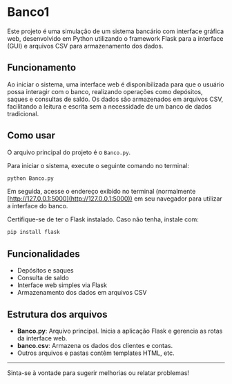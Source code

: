 # Banco1

Este projeto é uma simulação de um sistema bancário com interface gráfica web, desenvolvido em Python utilizando o framework Flask para a interface (GUI) e arquivos CSV para armazenamento dos dados.

## Funcionamento

Ao iniciar o sistema, uma interface web é disponibilizada para que o usuário possa interagir com o banco, realizando operações como depósitos, saques e consultas de saldo. Os dados são armazenados em arquivos CSV, facilitando a leitura e escrita sem a necessidade de um banco de dados tradicional.

## Como usar

O arquivo principal do projeto é o `Banco.py`.

Para iniciar o sistema, execute o seguinte comando no terminal:

```bash
python Banco.py
```

Em seguida, acesse o endereço exibido no terminal (normalmente [http://127.0.0.1:5000](http://127.0.0.1:5000)) em seu navegador para utilizar a interface do banco.

Certifique-se de ter o Flask instalado. Caso não tenha, instale com:

```bash
pip install flask
```

## Funcionalidades

- Depósitos e saques
- Consulta de saldo
- Interface web simples via Flask
- Armazenamento dos dados em arquivos CSV

## Estrutura dos arquivos

- **Banco.py**: Arquivo principal. Inicia a aplicação Flask e gerencia as rotas da interface web.
- **banco.csv**: Armazena os dados dos clientes e contas.
- Outros arquivos e pastas contêm templates HTML, etc.

---

Sinta-se à vontade para sugerir melhorias ou relatar problemas!
 
